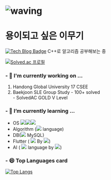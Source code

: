 
# ![waving](https://capsule-render.vercel.app/api?type=waving&height=200&text=Glory%27s%20Github___&fontAlign=80&fontAlignY=30&color=gradient)
# 용이되고 싶은 이무기
 [![Tech Blog Badge](http://img.shields.io/badge/-Tech%20blog-black?style=flat-square&logo=github&link=https://kth990303.tistory.com)](https://readble-ko.tistory.com/)  C++로 알고리즘 공부해보는 중
 
[![Solved.ac
프로필](http://mazassumnida.wtf/api/v2/generate_badge?boj=fpqpsxh)](https://solved.ac/fpqpsxh)
 
### - 🔭 I'm currently working on ...
   1. Handong Global University 17 CSEE
   2. Baekjoon SLE Group Study
    - 100+ solved\
    - SolvedAC GOLD V Level

### - 🌱 I’m currently learning ...
  - OS <img src="https://img.shields.io/badge/Ubuntu-E95420?style=flat-square&logo=Ubuntu&logoColor=white"/><img src="https://img.shields.io/badge/Linux-FCC624?style=flat-square&logo=Linux&logoColor=black"/><img src="https://img.shields.io/badge/macOS-000000?style=flat-square&logo=macOS&logoColor=white"/>
  - Algorithm (<img src="https://img.shields.io/badge/C++-00599C?style=flat-square&logo=C++&logoColor=white"/> language)
  - DB(<img src="https://img.shields.io/badge/MySQL-4479A1?style=flat-square&logo=MySQL&logoColor=white"/> MySQL)
  - Flutter ( <img src="https://img.shields.io/badge/Flutter-02569B?style=flat-square&logo=Flutter&logoColor=white"/> By <img src="https://img.shields.io/badge/Android Studio-3DDC84?style=flat-square&logo=Android Studio&logoColor=blue"/>)
  - AI ( <img src="https://img.shields.io/badge/Python-3776AB?style=flat-square&logo=Python&logoColor=white"/> language by <img src="https://img.shields.io/badge/Jupyter-F37626?style=flat-square&logo=Jupyter&logoColor=white"/>)

### - 😄 Top Languages card
 [![Top Langs](https://github-readme-stats.vercel.app/api/top-langs/?username=readable-ko)](https://github.com/readable-ko/github-readme-stats)
